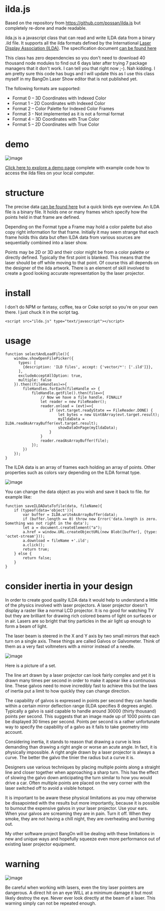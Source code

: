 # ilda.js

Based on the repository from https://github.com/possan/ilda.js but completely re-done and made readable.

ilda.js is a javascript class that can read and write ILDA data from a binary .ild file.
It supports all the ilda formats defined by the International [Laser Display Association (ILDA)](ilda.com).
The specification document [can be found here](https://www.ilda.com/resources/StandardsDocs/ILDA_IDTF14_rev011.pdf)

This class has zero dependencies so you don't need to download 40 thousand node modules to find out 6 days later after trying 7 package managers that it don't work.
I can tell you that right now ;-). Nah kidding. I am pretty sure this code has bugs and I will update this as I use this class myself in my BangOn Laser Show editor that is not published yet.

The following formats are supported:

- Format 0 – 3D Coordinates with Indexed Color
- Format 1 – 2D Coordinates with Indexed Color
- Format 2 – Color Palette for Indexed Color Frames
- Format 3 - Not implemented as it is not a formal format
- Format 4 – 3D Coordinates with True Color
- Format 5 – 2D Coordinates with True Color

# demo
![image](https://user-images.githubusercontent.com/1192916/147404880-2b100c17-208d-400a-8d69-da161e641927.png)

[Click here to explore a demo page](https://dinther.github.io/ilda.js/) complete with example code how to access the ilda files on your local computer.

# structure

The precise data [can be found here](https://www.ilda.com/resources/StandardsDocs/ILDA_IDTF14_rev011.pdf) but a quick birds eye overview.
An ILDA file is a binary file. It holds one or many frames which specify how the points held in that frame are defined.

Depending on the Format type a Frame may hold a color palette but also copy right information for that frame.
Initially it may seem strange that each frame holds this data but often ILDA data from various sources are sequentially combined into a laser show.

Points may be 2D or 3D and their color might be from a color palette or directly defined.
Typically the first point is blanked. This means that the laser should be off while moving to that point. Of course this all depends on the designer of the ilda artwork. There is an element of skill involved to create a good looking accurate representation by the laser projector.

# install
I don't do NPM or fantasy, coffee, tea or Coke script so you're on your own there. I just chuck it in the script tag.
```
<script src="ilda.js" type="text/javascript"></script>
```

# usage

```
function selectAndLoadFile(){
    window.showOpenFilePicker({
      types: [
        {description: 'ILD files', accept: {'vector/*': ['.ild']}},
      ],
      excludeAcceptAllOption: true,
      multiple: false
    }).then((fileHandles)=>{
        fileHandles.forEach(fileHandle => {
            fileHandle.getFile().then(file=>{
                // Now we have a file handle. FINALLY
                let reader = new FileReader();
                reader.onload = (evt)=>{
                    if (evt.target.readyState == FileReader.DONE) {
                        let bytes = new Uint8Array(evt.target.result);
                        myIldaData = ILDA.readAsArrayBuffer(evt.target.result);
                        showDataOnPage(myIldaData);
                    }
                }
                reader.readAsArrayBuffer(file);
            });
        })
    });
}
```

The ILDA data is an array of frames each holding an array of points. Other properties such as colors vary depending on the ILDA format type.

![image](https://user-images.githubusercontent.com/1192916/147405044-57b6c805-c9c1-4745-b6af-669192f8fb3e.png)


You can change the data object as you wish and save it back to file. for example like:

```
function saveILDADataTofile(data, fileName){
    if (typeof(data='object')){
        var buffer = ILDA.writeAsArrayBuffer(data);
        if (buffer.length == 0) throw new Error('data.length is zero. Something was not right in the data');
        let a = document.createElement("a");
        a.href = window.URL.createObjectURL(new Blob([buffer], {type: 'octet-stream'}));
        a.download = fileName +'.ild';
        a.click();
        return true;
    } else {
        return false;
    }
}
  ```

  # consider inertia in your design

In order to create good quality ILDA data it would help to understand a little of the physics involved with laser projectors. A laser projector doesn't display a raster like a normal LCD projector. It is no good for watching TV but they are brilliant for drawing rich colored beams of light on surfaces or in air. Lasers are so bright that tiny particles in the air light up enough to form a beam of light.

The laser beam is steered in the X and Y axis by two small mirrors that each turn on a single axis. These things are called Galvos or Galvometer. Think of them as a very fast voltmeters with a mirror instead of a needle.

![image](https://user-images.githubusercontent.com/1192916/147404947-35413e4b-b6d8-4aec-9cb5-caa2d614a0d1.png)

Here is a picture of a set.

The line art drawn by a laser projector can look fairly complex and yet it is drawn many times per second in order to make it appear like a continuous line. These galvos need to move incredibly fast to achieve this but the laws of inertia put a limit to how quickly they can change direction.

The capability of galvos is expressed in points per second they can handle within a certain mirror deflection range (ILDA specifies 8 degrees angle). Typically a galvo is said capable to handle around 30000 (thirty thousand) points per second. This suggests that an image made up of 1000 points can be displayed 30 times per second. Points per second is a rather unfortunate way to specify the capability of a galvo as it fails to take geometry into account.

Considering inertia, it stands to reason that drawing a curve is less demanding than drawing a right angle or worse an acute angle. In fact, it is physically impossible. A right angle drawn by a laser projector is always a curve. The better the galvo the tinier the radius but a curve it is.

Designers use various techniques by placing multiple points along a straight line and closer together when approaching a sharp turn. This has the effect of slowing the galvo down anticipating the turn similar to how you would drive a car. Often multiple points are placed on the very corner with the laser switched off to avoid a visible hotspot.

It is important to be aware these physical limitations as you may otherwise be dissapointed with the results but more importantly, because it is possible to burnout the expensive galvos in your laser projector. Use your ears. When your galvos are screaming they are in pain. Turn it off. When they smoke, they are not having a chill night, they are overheating and burning out.

My other software project BangOn will be dealing with these limitations in new and unique ways and hopefully squeeze even more performance out of existing laser projector equipment.

# warning

![image](https://user-images.githubusercontent.com/1192916/147405087-8a45e95b-e5c9-471e-ae22-c06c8c804898.png)

Be careful when working with lasers, even the tiny laser pointers are dangerous. A direct hit on an eye WILL at a minimum damage it but most likely destroy the eye. Never ever look directly at the beam of a laser. This warning simply can not be repeated enough.


